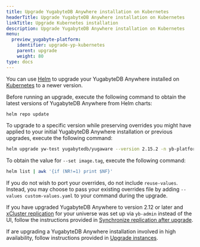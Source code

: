 ```yaml
---
title: Upgrade YugabyteDB Anywhere installation on Kubernetes
headerTitle: Upgrade YugabyteDB Anywhere installation on Kubernetes
linkTitle: Upgrade Kubernetes installation
description: Upgrade YugabyteDB Anywhere installation on Kubernetes
menu:
  preview_yugabyte-platform:
    identifier: upgrade-yp-kubernetes
    parent: upgrade
    weight: 80
type: docs
---
```


You can use [Helm](https://helm.sh/) to upgrade your YugabyteDB Anywhere installed on [Kubernetes](https://kubernetes.io/) to a newer version.

Before running an upgrade, execute the following command to obtain the latest versions of YugabyteDB Anywhere from Helm charts:

```sh
helm repo update
```

To upgrade to a specific version while preserving overrides you might have applied to your initial YugabyteDB Anywhere installation or previous upgrades, execute the following command:

```sh
helm upgrade yw-test yugabytedb/yugaware --version 2.15.2 -n yb-platform --reuse-values --set image.tag=2.15.2.0-b87 --wait
```

To obtain the value for `--set image.tag`, execute the following command:

```sh
helm list | awk '{if (NR!=1) print $NF}'
```

If you do not wish to port your overrides, do not include `reuse-values`. Instead, you may choose to pass your existing overrides file by adding `--values custom-values.yaml` to your command during the upgrade.

If you have upgraded YugabyteDB Anywhere to version 2.12 or later and [xCluster replication](../../../explore/multi-region-deployments/asynchronous-replication-ysql/) for your universe was set up via `yb-admin` instead of the UI, follow the instructions provided in [Synchronize replication after upgrade](../upgrade-yp-xcluster-ybadmin/).

If are upgrading a YugabyteDB Anywhere installation involved in high availability, follow instructions provided in [Upgrade instances](../../manage-deployments/high-availability/#upgrade-instances).
